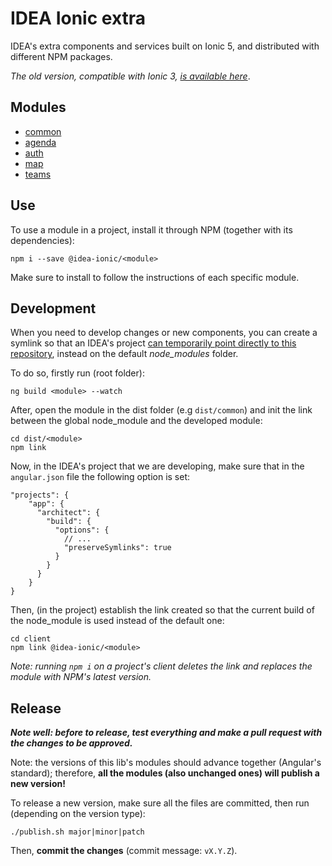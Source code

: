 # IDEA Ionic extra

IDEA's extra components and services built on Ionic 5, and distributed with different NPM packages.

_The old version, compatible with Ionic 3, [is available here](https://github.com/uatisdeproblem/IDEA-Ionic3-extra)_.

## Modules

- [common](modules/common)
- [agenda](modules/agenda)
- [auth](modules/auth)
- [map](modules/map)
- [teams](modules/teams)

## Use

To use a module in a project, install it through NPM (together with its dependencies):

```
npm i --save @idea-ionic/<module>
```

Make sure to install to follow the instructions of each specific module.

## Development

When you need to develop changes or new components, you can create a symlink so that an IDEA's project [can temporarily point directly to this repository](https://medium.com/dailyjs/how-to-use-npm-link-7375b6219557), instead on the default _node_modules_ folder.

To do so, firstly run (root folder):

```
ng build <module> --watch
```

After, open the module in the dist folder (e.g `dist/common`) and init the link between the global node_module and the developed module:

```
cd dist/<module>
npm link
```

Now, in the IDEA's project that we are developing, make sure that in the `angular.json` file the following option is set:

```
"projects": {
    "app": {
      "architect": {
        "build": {
          "options": {
            // ...
            "preserveSymlinks": true
          }
        }
      }
    }
}
```

Then, (in the project) establish the link created so that the current build of the node_module is used instead of the default one:

```
cd client
npm link @idea-ionic/<module>
```

_Note: running `npm i` on a project's client deletes the link and replaces the module with NPM's latest version._

## Release

_**Note well: before to release, test everything and make a pull request with the changes to be approved.**_

Note: the versions of this lib's modules should advance together (Angular's standard); therefore, **all the modules (also unchanged ones) will publish a new version!**

To release a new version, make sure all the files are committed, then run (depending on the version type):

```
./publish.sh major|minor|patch
```

Then, **commit the changes** (commit message: `vX.Y.Z`).
